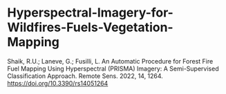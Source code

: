 # Hyperspectral-Imagery-for-Wildfires-Fuels-Vegetation-Mapping
Shaik, R.U.; Laneve, G.; Fusilli, L. An Automatic Procedure for Forest Fire Fuel Mapping Using Hyperspectral (PRISMA) Imagery: A Semi-Supervised Classification Approach. Remote Sens. 2022, 14, 1264. https://doi.org/10.3390/rs14051264
